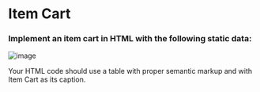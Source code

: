 # Item Cart

### Implement an item cart in HTML with the following static data:

![image](https://user-images.githubusercontent.com/78348500/222065622-3032fef6-9618-4392-ace7-1c7928bd2446.png)

Your HTML code should use a table with proper semantic markup and with Item Cart as its caption.
